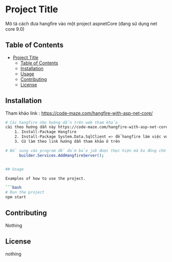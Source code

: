 # Project Title

Mô tả cách đưa hangfire vào một project aspnetCore (đang sử dụng net core 9.0)

## Table of Contents

- [Project Title](#project-title)
  - [Table of Contents](#table-of-contents)
  - [Installation](#installation)
  - [Usage](#usage)
  - [Contributing](#contributing)
  - [License](#license)

## Installation

Tham khảo link : https://code-maze.com/hangfire-with-asp-net-core/

```bash
# Cài hangfire như hướng dẫn trên web tham khảo
cài theo hướng dẫn này https://code-maze.com/hangfire-with-asp-net-core/
	1. Install-Package Hangfire
	2. Install-Package System.Data.SqlClient => để hangfire làm việc với sql
	3. Cứ làm theo link hướng dẫn tham khảo ở trên

# Bổ sung vào program để đảm bảo job được thực hiện mà ko đứng chờ mãi ở enque:
      builder.Services.AddHangfireServer();


## Usage

Examples of how to use the project.

```bash
# Run the project
npm start
```

## Contributing

Nothing

## License

nothing
